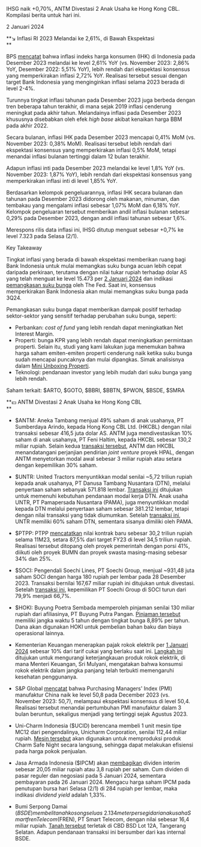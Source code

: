 IHSG naik +0,70%, ANTM Divestasi 2 Anak Usaha ke Hong Kong CBL. Kompilasi berita untuk hari ini.

2 Januari 2024

**↘️ Inflasi RI 2023 Melandai ke 2,61%, di Bawah Ekspektasi  
**

BPS [mencatat](https://webapi.bps.go.id/download.php?f=hzcgRsuDKc/uJDxtzn/H6ygKuRBVKoZkTTb7zWscST7rFwX2UgFxYZhPOdzXfa5EYmDhcflLJP+C93/BAqQhZKhE4C34EqJI9sOlePA7+/Llc77NIS2Z1occjxOj76FNJTcbiYsoCVEIZA2ftnLd4kEiuUbtKcUbwd4fK+xvqYXpNKJvHZQ0JDJ1QSPFLVvibIXWamOt+Nh26//dKqs6mWCmqa2nGqF9EZYIpxXWcdTbqX0lVT91IUSqbabIsXBeoH9uFrt9GUUsKktOxyPr3BVv5Q/JLMOKro8NZ1WqRrE=) bahwa inflasi indeks harga konsumen (IHK) di Indonesia pada Desember 2023 melandai ke level 2,61% YoY (vs. November 2023: 2,86% YoY, Desember 2022: 5,51% YoY), lebih rendah dari ekspektasi konsensus yang memperkirakan inflasi 2,72% YoY. Realisasi tersebut sesuai dengan target Bank Indonesia yang menginginkan inflasi selama 2023 berada di level 2-4%.

Turunnya tingkat inflasi tahunan pada Desember 2023 juga berbeda dengan tren beberapa tahun terakhir, di mana sejak 2019 inflasi cenderung meningkat pada akhir tahun. Melandainya inflasi pada Desember 2023 khususnya disebabkan oleh efek _high base_ akibat kenaikan harga BBM pada akhir 2022.

Secara bulanan, inflasi IHK pada Desember 2023 mencapai 0,41% MoM (vs. November 2023: 0,38% MoM). Realisasi tersebut lebih rendah dari ekspektasi konsensus yang memperkirakan inflasi 0,5% MoM, tetapi menandai inflasi bulanan tertinggi dalam 12 bulan terakhir.

Adapun inflasi inti pada Desember 2023 melandai ke level 1,8% YoY (vs. November 2023: 1,87% YoY), lebih rendah dari ekspektasi konsensus yang memperkirakan inflasi inti di level 1,85% YoY.

Berdasarkan kelompok pengeluarannya, inflasi IHK secara bulanan dan tahunan pada Desember 2023 didorong oleh makanan, minuman, dan tembakau yang mengalami inflasi sebesar 1,07% MoM dan 6,18% YoY. Kelompok pengeluaran tersebut memberikan andil inflasi bulanan sebesar 0,29% pada Desember 2023, dengan andil inflasi tahunan sebesar 1,6%.

Merespons rilis data inflasi ini, IHSG ditutup menguat sebesar +0,7% ke level 7.323 pada Selasa (2/1).

Key Takeaway

Tingkat inflasi yang berada di bawah ekspektasi memberikan ruang bagi Bank Indonesia untuk mulai memangkas suku bunga acuan lebih cepat daripada perkiraan, terutama dengan nilai tukar rupiah terhadap dolar AS yang telah menguat ke level 15.473 per [2 Januari 2024](https://www.bi.go.id/id/statistik/informasi-kurs/jisdor/default.aspx) dan indikasi [pemangkasan suku bunga](https://snips.stockbit.com/snips-terbaru/the-fed-tahan-suku-bunga-proyeksikan-pemangkasan-3x-pada-2024) oleh The Fed. Saat ini, konsensus memperkirakan Bank Indonesia akan mulai memangkas suku bunga pada 3Q24.

Pemangkasan suku bunga dapat memberikan dampak positif terhadap sektor-sektor yang sensitif terhadap perubahan suku bunga, seperti:

- Perbankan: _cost of fund_ yang lebih rendah dapat meningkatkan Net Interest Margin.
- Properti: bunga KPR yang lebih rendah dapat meningkatkan permintaan properti. Selain itu, studi yang kami lakukan juga menemukan bahwa harga saham emiten-emiten properti cenderung naik ketika suku bunga sudah mencapai puncaknya dan mulai dipangkas. Simak analisisnya dalam [Mini Unboxing Properti](https://snips.stockbit.com/unboxing/lesson-from-the-past-property-sector-bullish-during-dovish-outlook).
- Teknologi: pendanaan investor yang lebih mudah dari suku bunga yang lebih rendah.

Saham terkait: $ARTO, $GOTO, $BBRI, $BBTN, $PWON, $BSDE, $SMRA

**💴 ANTM Divestasi 2 Anak Usaha ke Hong Kong CBL  
**

- $ANTM: Aneka Tambang menjual 49% saham di anak usahanya, PT Sumberdaya Arindo, kepada Hong Kong CBL Ltd. (HKCBL) dengan nilai transaksi sebesar 416,5 juta dolar AS. ANTM juga mendivestasikan 10% saham di anak usahanya, PT Feni Haltim, kepada HKCBL sebesar 130,2 miliar rupiah. Selain kedua [transaksi tersebut](https://www.idx.co.id/StaticData/NewsAndAnnouncement/ANNOUNCEMENTSTOCK/From_EREP/202312/f19b63df6b_fe1a6d0d1e.pdf), ANTM dan HKCBL menandatangani perjanjian pendirian _joint venture_ proyek HPAL, dengan ANTM menyetorkan modal awal sebesar 3 miliar rupiah atau setara dengan kepemilikan 30% saham.
- $UNTR: United Tractors menyuntikkan modal senilai ~5,72 triliun rupiah kepada anak usahanya, PT Danusa Tambang Nusantara (DTN), melalui penyertaan saham sebanyak 571.818 lembar. [Transaksi ini](https://www.idx.co.id/StaticData/NewsAndAnnouncement/ANNOUNCEMENTSTOCK/From_EREP/202312/6618c0406f_5c4ce6b900.pdf) ditujukan untuk memenuhi kebutuhan pendanaan modal kerja DTN. Anak usaha UNTR, PT Pamapersada Nusantara (PAMA), juga menyuntikkan modal kepada DTN melalui penyertaan saham sebesar 381.212 lembar, tetapi dengan nilai transaksi yang tidak diumumkan. Setelah [transaksi ini](https://www.idx.co.id/StaticData/NewsAndAnnouncement/ANNOUNCEMENTSTOCK/From_EREP/202312/024dcf636d_f50082366d.pdf), UNTR memiliki 60% saham DTN, sementara sisanya dimiliki oleh PAMA.
- $PTPP: PTPP [mencatatkan](https://investasi.kontan.co.id/news/ptpp-kantongi-kontrak-baru-rp-302-triliun-hingga-november-2023) nilai kontrak baru sebesar 30,2 triliun rupiah selama 11M23, setara 87,5% dari target FY23 di level 34,5 triliun rupiah. Realisasi tersebut ditopang oleh proyek pemerintah dengan porsi 41%, diikuti oleh proyek BUMN dan proyek swasta masing-masing sebesar 34% dan 25%.
- $SOCI: Pengendali Soechi Lines, PT Soechi Group, menjual ~931,48 juta saham SOCI dengan harga 180 rupiah per lembar pada 28 Desember 2023. Transaksi bernilai 167,67 miliar rupiah ini ditujukan untuk divestasi. Setelah [transaksi ini](https://www.idx.co.id/StaticData/NewsAndAnnouncement/ANNOUNCEMENTSTOCK/From_EREP/202312/d5dd82d984_59b20543ee.pdf), kepemilikan PT Soechi Group di SOCI turun dari 79,9% menjadi 66,7%.
- $HOKI: Buyung Poetra Sembada memperoleh pinjaman senilai 130 miliar rupiah dari afiliasinya, PT Buyung Putra Pangan. [Pinjaman tersebut](https://www.idx.co.id/StaticData/NewsAndAnnouncement/ANNOUNCEMENTSTOCK/From_EREP/202312/d588fef89e_754a8c93e7.pdf) memiliki jangka waktu 5 tahun dengan tingkat bunga 8,89% per tahun. Dana akan digunakan HOKI untuk pembelian bahan baku dan biaya operasional lainnya.

- Kementerian Keuangan menerapkan pajak rokok elektrik per [1 Januari 2024](https://www.bloomberg.com/news/articles/2023-12-30/indonesia-to-impose-new-10-tax-on-e-cigarettes-from-2024) sebesar 10% dari tarif cukai yang berlaku saat ini. [Langkah ini](https://www.reuters.com/markets/asia/indonesia-impose-new-tax-e-cigarettes-jan-1-2023-12-30/) ditujukan untuk mengurangi keterjangkauan produk rokok elektrik, di mana Menteri Keuangan, Sri Mulyani, mengatakan bahwa konsumsi rokok elektrik dalam jangka panjang telah terbukti memengaruhi kesehatan penggunanya.
- S&P Global [mencatat](https://www.pmi.spglobal.com/Public/Home/PressRelease/5f52bb9bc3e34194aa5e6c367d284619) bahwa Purchasing Managers' Index (PMI) manufaktur China naik ke level 50,8 pada December 2023 (vs. November 2023: 50,7), melampaui ekspektasi konsensus di level 50,4. Realisasi tersebut menandai pertumbuhan PMI manufaktur dalam 3 bulan beruntun, sekaligus menjadi yang tertinggi sejak Agustus 2023.
- Uni-Charm Indonesia ($UCID) berencana membeli 1 unit mesin tipe MC12 dari pengendalinya, Unicharm Corporation, senilai 112,44 miliar rupiah. [Mesin tersebut](https://www.idx.co.id/StaticData/NewsAndAnnouncement/ANNOUNCEMENTSTOCK/From_EREP/202312/5c2c3de349_7868c318e1.pdf) akan digunakan untuk memproduksi produk Charm Safe Night secara langsung, sehingga dapat melakukan efisiensi pada harga pokok penjualan.
- Jasa Armada Indonesia ($IPCM) akan [membagikan](https://www.idx.co.id/StaticData/NewsAndAnnouncement/ANNOUNCEMENTSTOCK/From_EREP/202312/09cfe906cb_b9337619e7.pdf) dividen interim sebesar 20,05 miliar rupiah atau 3,8 rupiah per saham. Cum dividen di pasar reguler dan negosiasi pada 5 Januari 2024, sementara pembayaran pada 26 Januari 2024. Mengacu harga saham IPCM pada penutupan bursa hari Selasa (2/1) di 284 rupiah per lembar, maka indikasi _dividend yield_ adalah 1,33%.
- Bumi Serpong Damai ($BSDE)  membeli tanah kosong seluas ~2.134 meter persegi dari anak usaha Smartfren Telecom ($FREN), PT Smart Telecom, dengan nilai sebesar 16,4 miliar rupiah. [Tanah tersebut](https://www.idx.co.id/StaticData/NewsAndAnnouncement/ANNOUNCEMENTSTOCK/From_EREP/202312/72413c2d5a_40e194661a.pdf) terletak di CBD BSD Lot 12A, Tangerang Selatan. Adapun pendanaan transaksi ini bersumber dari kas internal BSDE.
